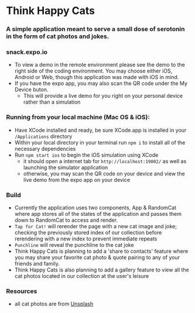 # Think Happy Cats
### A simple application meant to serve a small dose of serotonin in the form of cat photos and jokes. 

### snack.expo.io
- To view a demo in the remote environment please see the demo to the right side of the coding environment. You may choose either iOS, Android or Web, though this application was made with iOS in mind. 
- If you have the expo app, you may also scan the QR code under the My Device buton.
  - This will provide a live demo for you right on your personal device rather than a simulation

### Running from your local machine (Mac OS & iOS):
- Have XCode installed and ready, be sure XCode.app is installed in your `/Applications` directory 
- Within your local directory in your terminal run `npm i` to install all of the necessary dependencies
- Run `npm start ios` to begin the iOS simulation using XCode
  - it should open a internet tab for `http://localhost:19002/` as well as launching the simulator application 
  - otherwise, you may scan the QR code on your device and view the live demo from the expo app on your device 

### Build 
- Currently the application uses two components, App & RandomCat where app stores all of the states of the application and passes them down to RandomCat to access and render. 
- `Tap for Cat!` will rerender the page with a new cat image and joke; checking the previously stored index of our collection before rerendering with a new index to prevent immediate repeats 
- `Punchline` will reveal the punchline to the cat joke 
- Think Happy Cats is planning to add a 'share to contacts' feature where you may share your favorite cat photo & quote pairing to any of your friends and family. 
- Think Happy Cats is also planning to add a gallery feature to view all the cat photos located in our collection at the user's leisure 


### Resources
- all cat photos are from [Unsplash](https://unsplash.com/s/photos/cats)